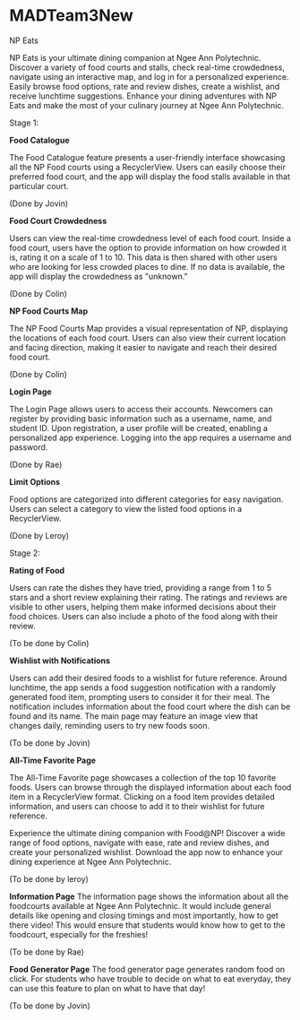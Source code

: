 # MADTeam3New
NP Eats

NP Eats is your ultimate dining companion at Ngee Ann Polytechnic. Discover a variety of food courts and stalls, check real-time crowdedness, navigate using an interactive map, and log in for a personalized experience. Easily browse food options, rate and review dishes, create a wishlist, and receive lunchtime suggestions. Enhance your dining adventures with NP Eats and make the most of your culinary journey at Ngee Ann Polytechnic.

Stage 1:

**Food Catalogue**

The Food Catalogue feature presents a user-friendly interface showcasing all the NP Food courts using a RecyclerView. Users can easily choose their preferred food court, and the app will display the food stalls available in that particular court.

(Done by Jovin)

**Food Court Crowdedness**

Users can view the real-time crowdedness level of each food court. Inside a food court, users have the option to provide information on how crowded it is, rating it on a scale of 1 to 10. This data is then shared with other users who are looking for less crowded places to dine. If no data is available, the app will display the crowdedness as "unknown."

(Done by Colin)


**NP Food Courts Map**

The NP Food Courts Map provides a visual representation of NP, displaying the locations of each food court. Users can also view their current location and facing direction, making it easier to navigate and reach their desired food court.

(Done by Colin)

**Login Page**

The Login Page allows users to access their accounts. Newcomers can register by providing basic information such as a username, name, and student ID. Upon registration, a user profile will be created, enabling a personalized app experience. Logging into the app requires a username and password.

(Done by Rae)

**Limit Options**

Food options are categorized into different categories for easy navigation. Users can select a category to view the listed food options in a RecyclerView.

(Done by Leroy)

Stage 2:

**Rating of Food**

Users can rate the dishes they have tried, providing a range from 1 to 5 stars and a short review explaining their rating. The ratings and reviews are visible to other users, helping them make informed decisions about their food choices. Users can also include a photo of the food along with their review.

(To be done by Colin)

**Wishlist with Notifications**

Users can add their desired foods to a wishlist for future reference. Around lunchtime, the app sends a food suggestion notification with a randomly generated food item, prompting users to consider it for their meal. The notification includes information about the food court where the dish can be found and its name. The main page may feature an image view that changes daily, reminding users to try new foods soon.

(To be done by Jovin)

**All-Time Favorite Page**

The All-Time Favorite page showcases a collection of the top 10 favorite foods. Users can browse through the displayed information about each food item in a RecyclerView format. Clicking on a food item provides detailed information, and users can choose to add it to their wishlist for future reference.

Experience the ultimate dining companion with Food@NP! Discover a wide range of food options, navigate with ease, rate and review dishes, and create your personalized wishlist. Download the app now to enhance your dining experience at Ngee Ann Polytechnic.

(To be done by leroy)

**Information Page**
The information page shows the information about all the foodcourts available at Ngee Ann Polytechnic. It would include general details like opening and closing timings and most importantly, how to get there video! This would ensure that students would know how to get to the foodcourt, especially for the freshies!

(To be done by Rae)

**Food Generator Page**
The food generator page generates random food on click. For students who have trouble to decide on what to eat everyday, they can use this feature to plan on what to have that day!

(To be done by Jovin)

